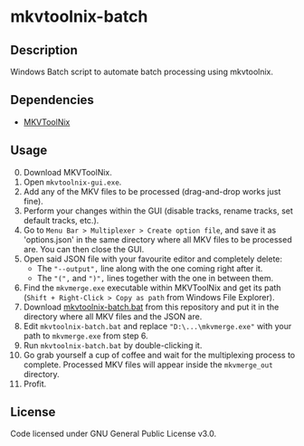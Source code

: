 # mkvtoolnix-batch

## Description
Windows Batch script to automate batch processing using mkvtoolnix.

## Dependencies
- [MKVToolNix](https://www.fosshub.com/MKVToolNix.html)

## Usage
0. Download MKVToolNix.
1. Open `mkvtoolnix-gui.exe`.
2. Add any of the MKV files to be processed (drag-and-drop works just fine).
3. Perform your changes within the GUI (disable tracks, rename tracks, set default tracks, etc.).
4. Go to `Menu Bar > Multiplexer > Create option file`, and save it as 'options.json' in the same directory where all MKV files to be processed are. You can then close the GUI.
5. Open said JSON file with your favourite editor and completely delete:
   - The `"--output",` line along with the one coming right after it.
   - The `"(",` and `")",` lines together with the one in between them.
6. Find the `mkvmerge.exe` executable within MKVToolNix and get its path (`Shift + Right-Click > Copy as path` from Windows File Explorer).
7. Download [mkvtoolnix-batch.bat](https://raw.githubusercontent.com/Serede/mkvtoolnix-batch/master/mkvtoolnix-batch.bat) from this repository and put it in the directory where all MKV files and the JSON are.
8. Edit `mkvtoolnix-batch.bat` and replace `"D:\...\mkvmerge.exe"` with your path to `mkvmerge.exe` from step 6.
9. Run `mkvtoolnix-batch.bat` by double-clicking it.
10. Go grab yourself a cup of coffee and wait for the multiplexing process to complete. Processed MKV files will appear inside the `mkvmerge_out` directory.
11. Profit.

## License
Code licensed under GNU General Public License v3.0.